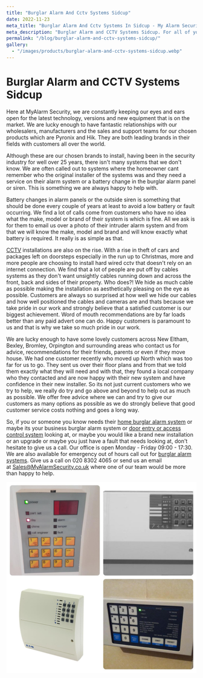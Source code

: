 ```yaml
---
title: "Burglar Alarm And Cctv Systems Sidcup"
date: 2022-11-23
meta_title: "Burglar Alarm And Cctv Systems In Sidcup - My Alarm Security"
meta_description: "Burglar Alarm and CCTV Systems Sidcup. For all of your home and business security. Alarm Battery and CCTV in Sidcup. Call 020 8302 4065"
permalink: "/blog/burglar-alarm-and-cctv-systems-sidcup/"
gallery:
  - "/images/products/burglar-alarm-and-cctv-systems-sidcup.webp"
---
```


# Burglar Alarm and CCTV Systems Sidcup

Here at MyAlarm Security, we are constantly keeping our eyes and ears open for the latest technology, versions and new equipment that is on the market. We are lucky enough to have fantastic relationships with our wholesalers, manufacturers and the sales and support teams for our chosen products which are Pyronix and Hik. They are both leading brands in their fields with customers all over the world.

Although these are our chosen brands to install, having been in the security industry for well over 25 years, there isn\'t many systems that we don\'t know. We are often called out to systems where the homeowner cant remember who the original installer of the systems was and they need a service on their alarm system or a battery change in the burglar alarm panel or siren. This is something we are always happy to help with.

Battery changes in alarm panels or the outside siren is something that should be done every couple of years at least to avoid a low battery or fault occurring. We find a lot of calls come from customers who have no idea what the make, model or brand of their system is which is fine. All we ask is for them to email us over a photo of their intruder alarm system and from that we will know the make, model and brand and will know exactly what battery is required. It really is as simple as that.

[CCTV](/categories/cctv/) installations are also on the rise. With a rise in theft of cars and packages left on doorsteps especially in the run up to Christmas, more and more people are choosing to install hard wired cctv that doesn\'t rely on an internet connection. We find that a lot of people are put off by cables systems as they don\'t want unsightly cables running down and across the front, back and sides of their property. Who does?! We hide as much cable as possible making the installation as aesthetically pleasing on the eye as possible. Customers are always so surprised at how well we hide our cables and how well positioned the cables and cameras are and thats because we take pride in our work and strongly believe that a satisfied customer is our biggest achievement. Word of mouth recommendations are by far loads better than any paid advert one can do. Happy customers is paramount to us and that is why we take so much pride in our work.

We are lucky enough to have some lovely customers across New Eltham, Bexley, Bromley, Orpington and surrounding areas who contact us for advice, recommendations for their friends, parents or even if they move house. We had one customer recently who moved up North which was too far for us to go. They sent us over their floor plans and from that we told them exactly what they will need and with that, they found a local company who they contacted and are now happy with their new system and have confidence in their new installer. So its not just current customers who we try to help, we really do try and go above and beyond to help out as much as possible. We offer free advice where we can and try to give our customers as many options as possible as we do strongly believe that good customer service costs nothing and goes a long way.

So, if you or someone you know needs their [home burglar alarm system](/categories/burglar-alarms/) or maybe its your business burglar alarm system or [door entry or access control system](/categories/access-control/) looking at, or maybe you would like a brand new installation or an upgrade or maybe you just have a fault that needs looking at, don\'t hesitate to give us a call. Our office is open Monday - Friday 09:00 - 17:30. We are also available for emergency out of hours call out for [burglar alarm systems](/categories/burglar-alarms/). Give us a call on 020 8302 4065 or send us an email at [Sales@MyAlarmSecurity.co.uk](/contact/) where one of our team would be more than happy to help.

![Burglar Alarm And Cctv Systems Sidcup](/images/news/news-burglar-alarm-and-cctv-systems-sidcup-z6wwwzs5d0xr3frfrlfj.jpg)